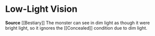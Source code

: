 ﻿---
actions: null
id: '23'
name: Low-Light Vision
rarity: Common
source: '[[DATABASE/source/Bestiary|Bestiary]]'
trait: null
type: Creature Ability

---
# Low-Light Vision

**Source** [[Bestiary]]
The monster can see in dim light as though it were bright light, so it ignores the [[Concealed]] condition due to dim light.